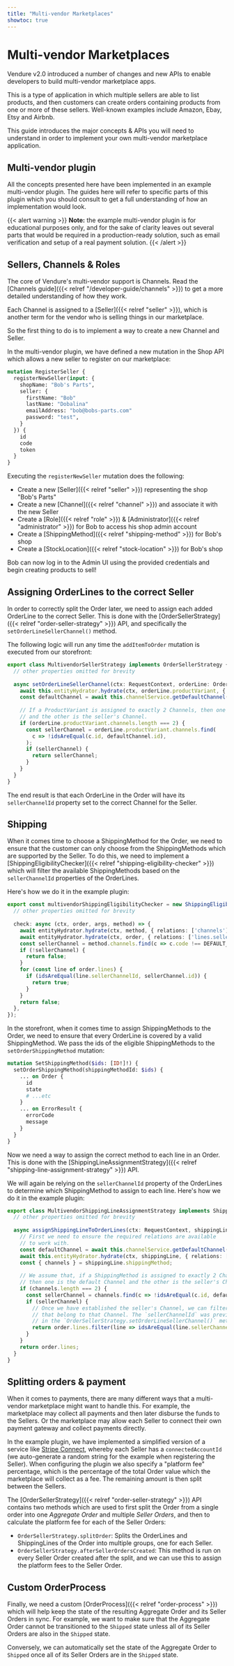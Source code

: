 ```yaml
---
title: "Multi-vendor Marketplaces"
showtoc: true
---
```


# Multi-vendor Marketplaces

Vendure v2.0 introduced a number of changes and new APIs to enable developers to build multi-vendor marketplace apps.

This is a type of application in which multiple sellers are able to list products, and then customers can create orders containing products from one or more of these sellers. Well-known examples include Amazon, Ebay, Etsy and Airbnb.

This guide introduces the major concepts & APIs you will need to understand in order to implement your own multi-vendor marketplace application. 

## Multi-vendor plugin

All the concepts presented here have been implemented in an example multi-vendor plugin. The guides here will refer to specific parts of this plugin which you should consult to get a full understanding of how an implementation would look.

{{< alert warning >}}
**Note:** the example multi-vendor plugin is for educational purposes only, and for the sake of clarity leaves out several parts that would be required in a production-ready solution, such as email verification and setup of a real payment solution.
{{< /alert >}}

## Sellers, Channels & Roles

The core of Vendure's multi-vendor support is Channels. Read the [Channels guide]({{< relref "/developer-guide/channels" >}}) to get a more detailed understanding of how they work.

Each Channel is assigned to a [Seller]({{< relref "seller" >}}), which is another term for the vendor who is selling things in our marketplace.

So the first thing to do is to implement a way to create a new Channel and Seller.

In the multi-vendor plugin, we have defined a new mutation in the Shop API which allows a new seller to register on our marketplace:

```graphql
mutation RegisterSeller {
  registerNewSeller(input: {
    shopName: "Bob's Parts",
    seller: {
      firstName: "Bob"
      lastName: "Dobalina"
      emailAddress: "bob@bobs-parts.com"
      password: "test",
    }
  }) {
    id
    code
    token
  }
}
```

Executing the `registerNewSeller` mutation does the following:

- Create a new [Seller]({{< relref "seller" >}}) representing the shop "Bob's Parts"
- Create a new [Channel]({{< relref "channel" >}}) and associate it with the new Seller
- Create a [Role]({{< relref "role" >}}) & [Administrator]({{< relref "administrator" >}}) for Bob to access his shop admin account
- Create a [ShippingMethod]({{< relref "shipping-method" >}}) for Bob's shop
- Create a [StockLocation]({{< relref "stock-location" >}}) for Bob's shop

Bob can now log in to the Admin UI using the provided credentials and begin creating products to sell!


## Assigning OrderLines to the correct Seller

In order to correctly split the Order later, we need to assign each added OrderLine to the correct Seller. This is done with the [OrderSellerStrategy]({{< relref "order-seller-strategy" >}}) API, and specifically the `setOrderLineSellerChannel()` method.

The following logic will run any time the `addItemToOrder` mutation is executed from our storefront:

```TypeScript
export class MultivendorSellerStrategy implements OrderSellerStrategy {
  // other properties omitted for brevity   
    
  async setOrderLineSellerChannel(ctx: RequestContext, orderLine: OrderLine) {
    await this.entityHydrator.hydrate(ctx, orderLine.productVariant, { relations: ['channels'] });
    const defaultChannel = await this.channelService.getDefaultChannel();
  
    // If a ProductVariant is assigned to exactly 2 Channels, then one is the default Channel
    // and the other is the seller's Channel.
    if (orderLine.productVariant.channels.length === 2) {
      const sellerChannel = orderLine.productVariant.channels.find(
        c => !idsAreEqual(c.id, defaultChannel.id),
      );
      if (sellerChannel) {
        return sellerChannel;
      }
    }
  }
}
```

The end result is that each OrderLine in the Order will have its `sellerChannelId` property set to the correct Channel for the Seller.

## Shipping

When it comes time to choose a ShippingMethod for the Order, we need to ensure that the customer can only choose from the ShippingMethods which are supported by the Seller. To do this, we need to implement a [ShippingEligibilityChecker]({{< relref "shipping-eligibility-checker" >}}) which will filter the available ShippingMethods based on the `sellerChannelId` properties of the OrderLines.

Here's how we do it in the example plugin:

```TypeScript
export const multivendorShippingEligibilityChecker = new ShippingEligibilityChecker({
  // other properties omitted for brevity   
    
  check: async (ctx, order, args, method) => {
    await entityHydrator.hydrate(ctx, method, { relations: ['channels'] });
    await entityHydrator.hydrate(ctx, order, { relations: ['lines.sellerChannel'] });
    const sellerChannel = method.channels.find(c => c.code !== DEFAULT_CHANNEL_CODE);
    if (!sellerChannel) {
      return false;
    }
    for (const line of order.lines) {
      if (idsAreEqual(line.sellerChannelId, sellerChannel.id)) {
        return true;
      }
    }
    return false;
  },
});
```

In the storefront, when it comes time to assign ShippingMethods to the Order, we need to ensure that
every OrderLine is covered by a valid ShippingMethod. We pass the ids of the eligible ShippingMethods to the `setOrderShippingMethod` mutation:

```graphql
mutation SetShippingMethod($ids: [ID!]!) {
  setOrderShippingMethod(shippingMethodId: $ids) {
    ... on Order {
      id
      state
      # ...etc
    }
    ... on ErrorResult {
      errorCode
      message
    }
  }
}
```

Now we need a way to assign the correct method to each line in an Order. This is done with the [ShippingLineAssignmentStrategy]({{< relref "shipping-line-assignment-strategy" >}}) API.

We will again be relying on the `sellerChannelId` property of the OrderLines to determine which ShippingMethod to assign to each line. Here's how we do it in the example plugin:

```TypeScript
export class MultivendorShippingLineAssignmentStrategy implements ShippingLineAssignmentStrategy {
  // other properties omitted for brevity   
    
  async assignShippingLineToOrderLines(ctx: RequestContext, shippingLine: ShippingLine, order: Order) {
    // First we need to ensure the required relations are available
    // to work with.
    const defaultChannel = await this.channelService.getDefaultChannel();
    await this.entityHydrator.hydrate(ctx, shippingLine, { relations: ['shippingMethod.channels'] });
    const { channels } = shippingLine.shippingMethod;
  
    // We assume that, if a ShippingMethod is assigned to exactly 2 Channels,
    // then one is the default Channel and the other is the seller's Channel.
    if (channels.length === 2) {
      const sellerChannel = channels.find(c => !idsAreEqual(c.id, defaultChannel.id));
      if (sellerChannel) {
        // Once we have established the seller's Channel, we can filter the OrderLines
        // that belong to that Channel. The `sellerChannelId` was previously established
        // in the `OrderSellerStrategy.setOrderLineSellerChannel()` method.
        return order.lines.filter(line => idsAreEqual(line.sellerChannelId, sellerChannel.id));
      }
    }
    return order.lines;
  }
}
```

## Splitting orders & payment

When it comes to payments, there are many different ways that a multi-vendor marketplace might want to handle this. For example, the marketplace may collect all payments and then later disburse the funds to the Sellers. Or the marketplace may allow each Seller to connect their own payment gateway and collect payments directly.

In the example plugin, we have implemented a simplified version of a service like [Stripe Connect](https://stripe.com/connect), whereby each Seller has a `connectedAccountId` (we auto-generate a random string for the example when registering the Seller). When configuring the plugin we also specify a "platform fee" percentage, which is the percentage of the total Order value which the marketplace will collect as a fee. The remaining amount is then split between the Sellers.

The [OrderSellerStrategy]({{< relref "order-seller-strategy" >}}) API contains two methods which are used to first split the Order from a single order into one _Aggregate Order_ and multiple _Seller Orders_, and then to calculate the platform fee for each of the Seller Orders:

- `OrderSellerStrategy.splitOrder`: Splits the OrderLines and ShippingLines of the Order into multiple groups, one for each Seller.
- `OrderSellerStrategy.afterSellerOrdersCreated`: This method is run on every Seller Order created after the split, and we can use this to assign the platform fees to the Seller Order.

## Custom OrderProcess

Finally, we need a custom [OrderProcess]({{< relref "order-process" >}}) which will help keep the state of the resulting Aggregate Order and its Seller Orders in sync. For example, we want to make sure that the Aggregate Order cannot be transitioned to the `Shipped` state unless all of its Seller Orders are also in the `Shipped` state.

Conversely, we can automatically set the state of the Aggregate Order to `Shipped` once all of its Seller Orders are in the `Shipped` state.
